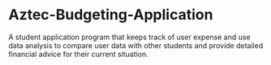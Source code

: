 # Aztec-Budgeting-Application
A student application program that keeps track of user expense and use data analysis to compare user data with other students and provide detailed financial advice for their current situation.
